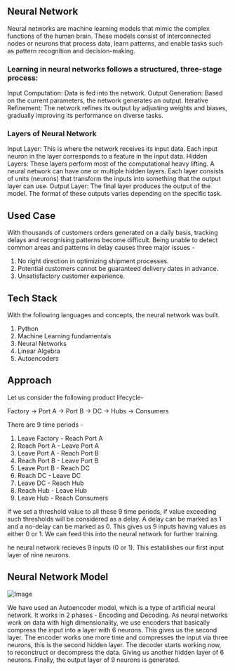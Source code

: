 ## Neural Network

Neural networks are machine learning models that mimic the complex functions of the human brain. These models consist of interconnected nodes or neurons that process data, learn patterns, and enable tasks such as pattern recognition and decision-making.

### Learning in neural networks follows a structured, three-stage process:

Input Computation: Data is fed into the network.
Output Generation: Based on the current parameters, the network generates an output.
Iterative Refinement: The network refines its output by adjusting weights and biases, gradually improving its performance on diverse tasks.

### Layers of Neural Network

Input Layer: This is where the network receives its input data. Each input neuron in the layer corresponds to a feature in the input data.
Hidden Layers: These layers perform most of the computational heavy lifting. A neural network can have one or multiple hidden layers. Each layer consists of units (neurons) that transform the inputs into something that the output layer can use.
Output Layer: The final layer produces the output of the model. The format of these outputs varies depending on the specific task.

## Used Case
With thousands of customers orders generated on a daily basis, tracking delays and recognising patterns become difficult. Being unable to detect common areas and patterns in delay causes three major issues -

1. No right direction in optimizing shipment processes.
2. Potential customers cannot be guaranteed delivery dates in advance.
3. Unsatisfactory customer experience.

## Tech Stack

With the following languages and concepts, the neural network was built.

1. Python
2. Machine Learning fundamentals
3. Neural Networks
4. Linear Algebra
5. Autoencoders

## Approach

Let us consider the following product lifecycle-

Factory -> Port A -> Port B -> DC -> Hubs -> Consumers

There are 9 time periods -

1. Leave Factory - Reach Port A
2. Reach Port A - Leave Port A
3. Leave Port A - Reach Port B
4. Reach Port B - Leave Port B
5. Leave Port B - Reach DC
6. Reach DC - Leave DC
7. Leave DC - Reach Hub
8. Reach Hub - Leave Hub
9. Leave Hub - Reach Consumers
    
If we set a threshold value to all these 9 time periods, if value exceeding such thresholds will be considered as a delay. A delay can be marked as 1 and a no-delay can be marked as 0.
This gives us 9 inputs having values as either 0 or 1. We can feed this into the neural network for further training.

he neural network recieves 9 inputs (0 or 1). This establishes our first input layer of nine neurons.

## Neural Network Model

![Image](https://github.com/user-attachments/assets/22235b2c-948e-4028-b231-3c93c08ea74a)

We have used an Autoencoder model, which is a type of artificial neural network. It works in 2 phases - Encoding and Decoding.
As neural networks work on data with high dimensionality, we use encoders that basically compress the input into a layer with 6 neurons. This gives us the second layer.
The encoder works one more time and compresses the input via three neurons, this is the second hidden layer.
The decoder starts working now, to reconstruct or decompress the data. Giving us another hidden layer of 6 neurons.
Finally, the output layer of 9 neurons is generated.
